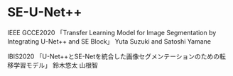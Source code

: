 # SE-U-Net++

IEEE GCCE2020
「Transfer Learning Model for Image Segmentation by Integrating U-Net++ and SE Block」
Yuta Suzuki and Satoshi Yamane

IBIS2020
「U-Net++とSE-Netを統合した画像セグメンテーションのための転移学習モデル」
鈴木悠太 山根智